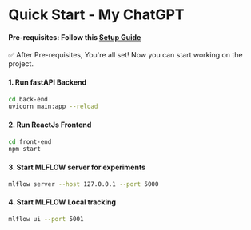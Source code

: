 # Quick Start - My ChatGPT

#### Pre-requisites: Follow this [Setup Guide](https://github.com/techneo1/AI-Engineering/blob/master/SETUP.md)

✅ After Pre-requisites, You're all set! Now you can start working on the project.

#### 1. Run fastAPI Backend
```bash
cd back-end 
uvicorn main:app --reload
```

#### 2. Run ReactJs Frontend
```bash
cd front-end
npm start
```

#### 3. Start MLFLOW server for experiments
```bash
mlflow server --host 127.0.0.1 --port 5000
```

#### 4. Start MLFLOW Local tracking
```bash
mlflow ui --port 5001
```